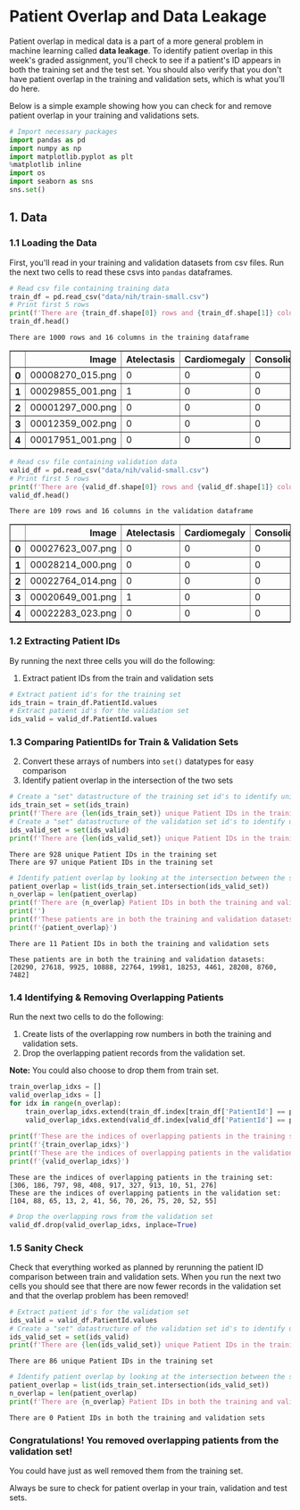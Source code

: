 
# Patient Overlap and Data Leakage

Patient overlap in medical data is a part of a more general problem in machine learning called **data leakage**.  To identify patient overlap in this week's graded assignment, you'll check to see if a patient's ID appears in both the training set and the test set. You should also verify that you don't have patient overlap in the training and validation sets, which is what you'll do here.

Below is a simple example showing how you can check for and remove patient overlap in your training and validations sets.


```python
# Import necessary packages
import pandas as pd
import numpy as np
import matplotlib.pyplot as plt
%matplotlib inline
import os
import seaborn as sns
sns.set()
```

## 1. Data

### 1.1 Loading the Data

First, you'll read in your training and validation datasets from csv files. Run the next two cells to read these csvs into `pandas` dataframes.


```python
# Read csv file containing training data
train_df = pd.read_csv("data/nih/train-small.csv")
# Print first 5 rows
print(f'There are {train_df.shape[0]} rows and {train_df.shape[1]} columns in the training dataframe')
train_df.head()
```

    There are 1000 rows and 16 columns in the training dataframe





<div>
<style scoped>
    .dataframe tbody tr th:only-of-type {
        vertical-align: middle;
    }

    .dataframe tbody tr th {
        vertical-align: top;
    }

    .dataframe thead th {
        text-align: right;
    }
</style>
<table border="1" class="dataframe">
  <thead>
    <tr style="text-align: right;">
      <th></th>
      <th>Image</th>
      <th>Atelectasis</th>
      <th>Cardiomegaly</th>
      <th>Consolidation</th>
      <th>Edema</th>
      <th>Effusion</th>
      <th>Emphysema</th>
      <th>Fibrosis</th>
      <th>Hernia</th>
      <th>Infiltration</th>
      <th>Mass</th>
      <th>Nodule</th>
      <th>PatientId</th>
      <th>Pleural_Thickening</th>
      <th>Pneumonia</th>
      <th>Pneumothorax</th>
    </tr>
  </thead>
  <tbody>
    <tr>
      <th>0</th>
      <td>00008270_015.png</td>
      <td>0</td>
      <td>0</td>
      <td>0</td>
      <td>0</td>
      <td>0</td>
      <td>0</td>
      <td>0</td>
      <td>0</td>
      <td>0</td>
      <td>0</td>
      <td>0</td>
      <td>8270</td>
      <td>0</td>
      <td>0</td>
      <td>0</td>
    </tr>
    <tr>
      <th>1</th>
      <td>00029855_001.png</td>
      <td>1</td>
      <td>0</td>
      <td>0</td>
      <td>0</td>
      <td>1</td>
      <td>0</td>
      <td>0</td>
      <td>0</td>
      <td>1</td>
      <td>0</td>
      <td>0</td>
      <td>29855</td>
      <td>0</td>
      <td>0</td>
      <td>0</td>
    </tr>
    <tr>
      <th>2</th>
      <td>00001297_000.png</td>
      <td>0</td>
      <td>0</td>
      <td>0</td>
      <td>0</td>
      <td>0</td>
      <td>0</td>
      <td>0</td>
      <td>0</td>
      <td>0</td>
      <td>0</td>
      <td>0</td>
      <td>1297</td>
      <td>1</td>
      <td>0</td>
      <td>0</td>
    </tr>
    <tr>
      <th>3</th>
      <td>00012359_002.png</td>
      <td>0</td>
      <td>0</td>
      <td>0</td>
      <td>0</td>
      <td>0</td>
      <td>0</td>
      <td>0</td>
      <td>0</td>
      <td>0</td>
      <td>0</td>
      <td>0</td>
      <td>12359</td>
      <td>0</td>
      <td>0</td>
      <td>0</td>
    </tr>
    <tr>
      <th>4</th>
      <td>00017951_001.png</td>
      <td>0</td>
      <td>0</td>
      <td>0</td>
      <td>0</td>
      <td>0</td>
      <td>0</td>
      <td>0</td>
      <td>0</td>
      <td>1</td>
      <td>0</td>
      <td>0</td>
      <td>17951</td>
      <td>0</td>
      <td>0</td>
      <td>0</td>
    </tr>
  </tbody>
</table>
</div>




```python
# Read csv file containing validation data
valid_df = pd.read_csv("data/nih/valid-small.csv")
# Print first 5 rows
print(f'There are {valid_df.shape[0]} rows and {valid_df.shape[1]} columns in the validation dataframe')
valid_df.head()
```

    There are 109 rows and 16 columns in the validation dataframe





<div>
<style scoped>
    .dataframe tbody tr th:only-of-type {
        vertical-align: middle;
    }

    .dataframe tbody tr th {
        vertical-align: top;
    }

    .dataframe thead th {
        text-align: right;
    }
</style>
<table border="1" class="dataframe">
  <thead>
    <tr style="text-align: right;">
      <th></th>
      <th>Image</th>
      <th>Atelectasis</th>
      <th>Cardiomegaly</th>
      <th>Consolidation</th>
      <th>Edema</th>
      <th>Effusion</th>
      <th>Emphysema</th>
      <th>Fibrosis</th>
      <th>Hernia</th>
      <th>Infiltration</th>
      <th>Mass</th>
      <th>Nodule</th>
      <th>PatientId</th>
      <th>Pleural_Thickening</th>
      <th>Pneumonia</th>
      <th>Pneumothorax</th>
    </tr>
  </thead>
  <tbody>
    <tr>
      <th>0</th>
      <td>00027623_007.png</td>
      <td>0</td>
      <td>0</td>
      <td>0</td>
      <td>1</td>
      <td>1</td>
      <td>0</td>
      <td>0</td>
      <td>0</td>
      <td>0</td>
      <td>0</td>
      <td>0</td>
      <td>27623</td>
      <td>0</td>
      <td>0</td>
      <td>0</td>
    </tr>
    <tr>
      <th>1</th>
      <td>00028214_000.png</td>
      <td>0</td>
      <td>0</td>
      <td>0</td>
      <td>0</td>
      <td>0</td>
      <td>0</td>
      <td>0</td>
      <td>0</td>
      <td>0</td>
      <td>0</td>
      <td>0</td>
      <td>28214</td>
      <td>0</td>
      <td>0</td>
      <td>0</td>
    </tr>
    <tr>
      <th>2</th>
      <td>00022764_014.png</td>
      <td>0</td>
      <td>0</td>
      <td>0</td>
      <td>0</td>
      <td>0</td>
      <td>0</td>
      <td>0</td>
      <td>0</td>
      <td>0</td>
      <td>0</td>
      <td>0</td>
      <td>22764</td>
      <td>0</td>
      <td>0</td>
      <td>0</td>
    </tr>
    <tr>
      <th>3</th>
      <td>00020649_001.png</td>
      <td>1</td>
      <td>0</td>
      <td>0</td>
      <td>0</td>
      <td>1</td>
      <td>0</td>
      <td>0</td>
      <td>0</td>
      <td>0</td>
      <td>0</td>
      <td>0</td>
      <td>20649</td>
      <td>0</td>
      <td>0</td>
      <td>0</td>
    </tr>
    <tr>
      <th>4</th>
      <td>00022283_023.png</td>
      <td>0</td>
      <td>0</td>
      <td>0</td>
      <td>0</td>
      <td>0</td>
      <td>0</td>
      <td>0</td>
      <td>0</td>
      <td>0</td>
      <td>0</td>
      <td>0</td>
      <td>22283</td>
      <td>0</td>
      <td>0</td>
      <td>0</td>
    </tr>
  </tbody>
</table>
</div>



### 1.2 Extracting Patient IDs 

By running the next three cells you will do the following:
1. Extract patient IDs from the train and validation sets


```python
# Extract patient id's for the training set
ids_train = train_df.PatientId.values
# Extract patient id's for the validation set
ids_valid = valid_df.PatientId.values
```

### 1.3 Comparing PatientIDs for Train & Validation Sets

2. Convert these arrays of numbers into `set()` datatypes for easy comparison
3. Identify patient overlap in the intersection of the two sets


```python
# Create a "set" datastructure of the training set id's to identify unique id's
ids_train_set = set(ids_train)
print(f'There are {len(ids_train_set)} unique Patient IDs in the training set')
# Create a "set" datastructure of the validation set id's to identify unique id's
ids_valid_set = set(ids_valid)
print(f'There are {len(ids_valid_set)} unique Patient IDs in the training set')
```

    There are 928 unique Patient IDs in the training set
    There are 97 unique Patient IDs in the training set



```python
# Identify patient overlap by looking at the intersection between the sets
patient_overlap = list(ids_train_set.intersection(ids_valid_set))
n_overlap = len(patient_overlap)
print(f'There are {n_overlap} Patient IDs in both the training and validation sets')
print('')
print(f'These patients are in both the training and validation datasets:')
print(f'{patient_overlap}')
```

    There are 11 Patient IDs in both the training and validation sets
    
    These patients are in both the training and validation datasets:
    [20290, 27618, 9925, 10888, 22764, 19981, 18253, 4461, 28208, 8760, 7482]


### 1.4 Identifying & Removing Overlapping Patients

Run the next two cells to do the following:
1. Create lists of the overlapping row numbers in both the training and validation sets. 
2. Drop the overlapping patient records from the validation set. 

**Note:** You could also choose to drop them from train set.


```python
train_overlap_idxs = []
valid_overlap_idxs = []
for idx in range(n_overlap):
    train_overlap_idxs.extend(train_df.index[train_df['PatientId'] == patient_overlap[idx]].tolist())
    valid_overlap_idxs.extend(valid_df.index[valid_df['PatientId'] == patient_overlap[idx]].tolist())
    
print(f'These are the indices of overlapping patients in the training set: ')
print(f'{train_overlap_idxs}')
print(f'These are the indices of overlapping patients in the validation set: ')
print(f'{valid_overlap_idxs}')
```

    These are the indices of overlapping patients in the training set: 
    [306, 186, 797, 98, 408, 917, 327, 913, 10, 51, 276]
    These are the indices of overlapping patients in the validation set: 
    [104, 88, 65, 13, 2, 41, 56, 70, 26, 75, 20, 52, 55]



```python
# Drop the overlapping rows from the validation set
valid_df.drop(valid_overlap_idxs, inplace=True)
```

### 1.5 Sanity Check 

Check that everything worked as planned by rerunning the patient ID comparison between train and validation sets. When you run the next two cells you should see that there are now fewer records in the validation set and that the overlap problem has been removed!


```python
# Extract patient id's for the validation set
ids_valid = valid_df.PatientId.values
# Create a "set" datastructure of the validation set id's to identify unique id's
ids_valid_set = set(ids_valid)
print(f'There are {len(ids_valid_set)} unique Patient IDs in the training set')
```

    There are 86 unique Patient IDs in the training set



```python
# Identify patient overlap by looking at the intersection between the sets
patient_overlap = list(ids_train_set.intersection(ids_valid_set))
n_overlap = len(patient_overlap)
print(f'There are {n_overlap} Patient IDs in both the training and validation sets')
```

    There are 0 Patient IDs in both the training and validation sets


### Congratulations! You removed overlapping patients from the validation set! 

You could have just as well removed them from the training set. 

Always be sure to check for patient overlap in your train, validation and test sets.
